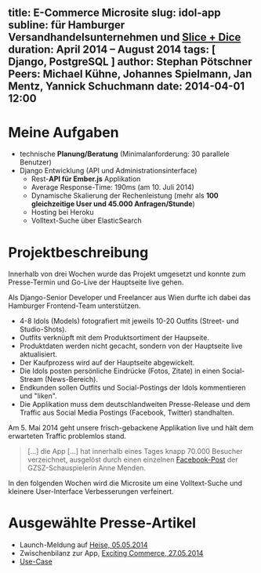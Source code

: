 title: E-Commerce Microsite
slug: idol-app
subline: für Hamburger Versandhandelsunternehmen und <a target="_blank" href="http://slice-dice.de/">Slice + Dice</a>
duration: April 2014 – August 2014
tags: [ Django, PostgreSQL ]
author: Stephan Pötschner
Peers: Michael Kühne, Johannes Spielmann, Jan Mentz, Yannick Schuchmann
date: 2014-04-01 12:00
---

# Meine Aufgaben

* technische **Planung/Beratung** (Minimalanforderung: 30 parallele Benutzer)
* Django Entwicklung (API und Administrationsinterface)
    * Rest-**API für Ember.js** Applikation
    * Average Response-Time: 190ms (am 10. Juli 2014)
    * Dynamische Skalierung der Rechenleistung (mehr als **100 gleichzeitige
      User und 45.000 Anfragen/Stunde**)
    * Hosting bei Heroku
    * Volltext-Suche über ElasticSearch

# Projektbeschreibung

Innerhalb von drei Wochen wurde das Projekt umgesetzt und konnte zum
Presse-Termin und Go-Live der Hauptseite live gehen.

Als Django-Senior Developer und Freelancer aus Wien durfte ich dabei das
Hamburger Frontend-Team unterstützen.

* 4-8 Idols (Models) fotografiert mit jeweils 10-20 Outfits (Street- und Studio-Shots).
* Outfits verknüpft mit dem Produktsortiment der Haupseite.
* Produktdaten werden nicht gecacht, sondern von der Hauptseite live aktualisiert.
* Der Kaufprozess wird auf der Hauptseite abgewickelt.
* Die Idols posten persönliche Eindrücke (Fotos, Zitate) in einen Social-Stream (News-Bereich).
* Endkunden sollen Outfits und Social-Postings der Idols kommentieren und "liken".
* Die Applikation muss dem deutschlandweiten Presse-Release und dem Traffic aus Social Media Postings (Facebook, Twitter) standhalten.

Am 5. Mai 2014 geht unsere frisch-gebackene Applikation live und hält dem erwarteten Traffic
problemlos stand.

> [...] die App [...] hat innerhalb eines Tages knapp 70.000 Besucher
> verzeichnet, ausgelöst durch einen einzelnen <a target="_blank" href="https://www.facebook.com/photo.php?fbid=702986393096676">Facebook-Post</a>
> der GZSZ-Schauspielerin Anne Menden.

In den folgenden Wochen wird die Microsite um eine Volltext-Suche und kleinere
User-Interface Verbesserungen verfeinert.


# Ausgewählte Presse-Artikel

* Launch-Meldung auf <a target="_blank" href="http://www.heise.de/newsticker/meldung/Otto-setzt-mit-neuer-Internet-Plattform-auf-die-digitale-Generation-2182863.html">Heise, 05.05.2014</a>
* Zwischenbilanz zur App, <a target="_blank" href="http://excitingcommerce.de/2014/05/27/you-idol-wie-collins-about-you-vermarktet/">Exciting Commerce, 27.05.2014</a>
* <a target="_blank" href="https://developer.aboutyou.de/geschichten-hinter-erfolgreichen-apps/you-and-idol">Use-Case</a>
